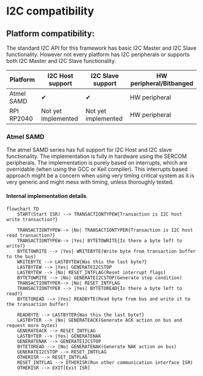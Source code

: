 # I2C compatibility

## Platform compatibility:

The standard I2C API for this framework has basic I2C Master and I2C Slave functionality. However not every platform has I2C peripherals or supports both I2C Master and I2C Slave functionality.

| Platform   | I2C Host support    | I2C Slave support   | HW peripheral/Bitbanged |
| ---------- | ------------------- | ------------------- | ----------------------- |
| Atmel SAMD | ✔                   | ✔                   | HW peripheral           |
| RPI RP2040 | Not yet implemented | Not yet implemented | HW peripheral           |

### Atmel SAMD

The atmel SAMD series has full support for I2C Host and I2C slave functionality. The implementation is fully in hardware using the SERCOM peripherals. The implementation is purely based on interrupts, which are overridable (when using the GCC or Keil compiler). This interrupts based approach might be a concern when using very timing critical system as it is very generic and might mess with timing, unless thoroughly tested.

#### Internal implementation details

```mermaid
flowchart TD
    START(Start ISR) --> TRANSACTIONTYPEW{Transaction is I2C host write transaction?}
   
    TRANSACTIONTYPEW--> |No| TRANSACTIONTYPER{Transaction is I2C host read transaction?}
    TRANSACTIONTYPEW--> |Yes| BYTETOWRITE{Is there a byte left to write?}
    BYTETOWRITE --> |Yes| WRITEBYTE(Write byte from transaction buffer to the bus)
    WRITEBYTE --> LASTBYTEW{Was this the last byte?}
    LASTBYTEW --> |Yes| GENERATEI2CSTOP
    LASTBYTEW --> |No| RESET_INTFLAG(Reset interrupt flags)
    BYTETOWRITE --> |No| GENERATEI2CSTOP(Generate stop condition)
    TRANSACTIONTYPER--> |No| RESET_INTFLAG
    TRANSACTIONTYPER --> |Yes| BYTETOREAD{Is there a byte left to read?}
    BYTETOREAD --> |Yes| READBYTE(Read byte from bus and write it to the transaction buffer)

    READBYTE --> LASTBYTER{Was this the last byte?}
    LASTBYTER --> |No| GENERATEACK(Generate ACK action on bus and request more bytes)
    GENERATEACK --> RESET_INTFLAG
    LASTBYTER --> |Yes| GENERATENAK
    GENERATENAK --> GENERATEI2CSTOP
    BYTETOREAD --> |No| GENERATENAK(Generate NAK action on bus)    
    GENERATEI2CSTOP --> RESET_INTFLAG
    OTHERISR --> RESET_INTFLAG
    RESET_INTFLAG --> OTHERISR(Run other communication interface ISR)  
    OTHERISR --> EXIT[Exit ISR]

```
